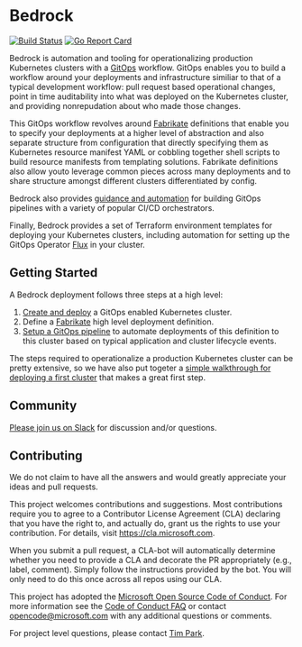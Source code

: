 # Bedrock

[![Build Status](https://dev.azure.com/epicstuff/bedrock/_apis/build/status/Microsoft.bedrock?branchName=master)](https://dev.azure.com/epicstuff/bedrock/_build/latest?definitionId=54&branchName=master)
[![Go Report Card](https://goreportcard.com/badge/github.com/microsoft/bedrock)](https://goreportcard.com/report/github.com/microsoft/bedrock)

Bedrock is automation and tooling for operationalizing production Kubernetes clusters with a [GitOps](./gitops) workflow.  GitOps enables you to build a workflow around your deployments and infrastructure similiar to that of a typical development workflow: pull request based operational changes, point in time auditability into what was deployed on the Kubernetes cluster, and providing nonrepudation about who made those changes.

This GitOps workflow revolves around [Fabrikate](https://github.com/Microsoft/fabrikate) definitions that enable you to specify your deployments at a higher level of abstraction and also separate structure from configuration that directly specifying them as Kubernetes resource manifest YAML or cobbling together shell scripts to build resource manifests from templating solutions.  Fabrikate definitions also allow youto leverage common pieces across many deployments and to share structure amongst different clusters differentiated by config.

Bedrock also provides [guidance and automation](./gitops/README.md) for building GitOps pipelines with a variety of popular CI/CD orchestrators.

Finally, Bedrock provides a set of Terraform environment templates for deploying your Kubernetes clusters, including automation for setting up the GitOps Operator [Flux](https://github.com/fluxcd/flux) in your cluster.

## Getting Started

A Bedrock deployment follows three steps at a high level:

1. [Create and deploy](./cluster/README.md) a GitOps enabled Kubernetes cluster.
2. Define a [Fabrikate](https://github.com/microsoft/fabrikate) high level deployment definition.
3. [Setup a GitOps pipeline](./gitops/README.md) to automate deployments of this definition to this cluster based on typical application and cluster lifecycle events.

The steps required to operationalize a production Kubernetes cluster can be pretty extensive, so we have also put togeter a [simple walkthrough for deploying a first cluster](./docs/azure-simple/README.md) that makes a great first step.

## Community

[Please join us on Slack](https://join.slack.com/t/bedrockco/shared_invite/enQtNjIwNzg3NTU0MDgzLTdiZGY4ZTM5OTM4MWEyM2FlZDA5MmE0MmNhNTQ2MGMxYTY2NGYxMTVlZWFmODVmODJlOWU0Y2U2YmM1YTE0NGI) for discussion and/or questions.

## Contributing

We do not claim to have all the answers and would greatly appreciate your ideas and pull requests.

This project welcomes contributions and suggestions. Most contributions require you to agree to a
Contributor License Agreement (CLA) declaring that you have the right to, and actually do, grant us
the rights to use your contribution. For details, visit https://cla.microsoft.com.

When you submit a pull request, a CLA-bot will automatically determine whether you need to provide
a CLA and decorate the PR appropriately (e.g., label, comment). Simply follow the instructions
provided by the bot. You will only need to do this once across all repos using our CLA.

This project has adopted the [Microsoft Open Source Code of Conduct](https://opensource.microsoft.com/codeofconduct/).
For more information see the [Code of Conduct FAQ](https://opensource.microsoft.com/codeofconduct/faq/) or
contact [opencode@microsoft.com](mailto:opencode@microsoft.com) with any additional questions or comments.

For project level questions, please contact [Tim Park](mailto:tpark@microsoft.com).

